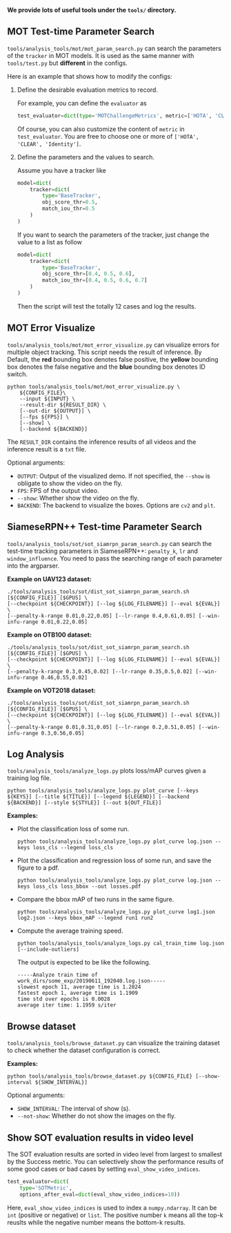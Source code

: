 **We provide lots of useful tools under the `tools/` directory.**

## MOT Test-time Parameter Search

`tools/analysis_tools/mot/mot_param_search.py` can search the parameters of the `tracker` in MOT models.
It is used as the same manner with `tools/test.py` but **different** in the configs.

Here is an example that shows how to modify the configs:

1. Define the desirable evaluation metrics to record.

   For example, you can define the `evaluator` as

   ```python
   test_evaluator=dict(type='MOTChallengeMetrics', metric=['HOTA', 'CLEAR', 'Identity'])
   ```

   Of course, you can also customize the content of `metric` in `test_evaluator`. You are free to choose one or more of `['HOTA', 'CLEAR', 'Identity']`.

2. Define the parameters and the values to search.

   Assume you have a tracker like

   ```python
   model=dict(
       tracker=dict(
           type='BaseTracker',
           obj_score_thr=0.5,
           match_iou_thr=0.5
       )
   )
   ```

   If you want to search the parameters of the tracker, just change the value to a list as follow

   ```python
   model=dict(
       tracker=dict(
           type='BaseTracker',
           obj_score_thr=[0.4, 0.5, 0.6],
           match_iou_thr=[0.4, 0.5, 0.6, 0.7]
       )
   )
   ```

   Then the script will test the totally 12 cases and log the results.

## MOT Error Visualize

`tools/analysis_tools/mot/mot_error_visualize.py` can visualize errors for multiple object tracking.
This script needs the result of inference. By Default, the **red** bounding box denotes false positive, the **yellow** bounding box denotes the false negative and the **blue** bounding box denotes ID switch.

```
python tools/analysis_tools/mot/mot_error_visualize.py \
    ${CONFIG_FILE}\
    --input ${INPUT} \
    --result-dir ${RESULT_DIR} \
    [--out-dir ${OUTPUT}] \
    [--fps ${FPS}] \
    [--show] \
    [--backend ${BACKEND}]
```

The `RESULT_DIR` contains the inference results of all videos and the inference result is a `txt` file.

Optional arguments:

- `OUTPUT`: Output of the visualized demo. If not specified, the `--show` is obligate to show the video on the fly.
- `FPS`: FPS of the output video.
- `--show`: Whether show the video on the fly.
- `BACKEND`: The backend to visualize the boxes. Options are `cv2` and `plt`.

## SiameseRPN++ Test-time Parameter Search

`tools/analysis_tools/sot/sot_siamrpn_param_search.py` can search the test-time tracking parameters in SiameseRPN++: `penalty_k`, `lr` and `window_influence`. You need to pass the searching range of each parameter into the argparser.

**Example on UAV123 dataset:**

```shell
./tools/analysis_tools/sot/dist_sot_siamrpn_param_search.sh [${CONFIG_FILE}] [$GPUS] \
[--checkpoint ${CHECKPOINT}] [--log ${LOG_FILENAME}] [--eval ${EVAL}] \
[--penalty-k-range 0.01,0.22,0.05] [--lr-range 0.4,0.61,0.05] [--win-infu-range 0.01,0.22,0.05]
```

**Example on OTB100 dataset:**

```shell
./tools/analysis_tools/sot/dist_sot_siamrpn_param_search.sh [${CONFIG_FILE}] [$GPUS] \
[--checkpoint ${CHECKPOINT}] [--log ${LOG_FILENAME}] [--eval ${EVAL}] \
[--penalty-k-range 0.3,0.45,0.02] [--lr-range 0.35,0.5,0.02] [--win-infu-range 0.46,0.55,0.02]
```

**Example on VOT2018 dataset:**

```shell
./tools/analysis_tools/sot/dist_sot_siamrpn_param_search.sh [${CONFIG_FILE}] [$GPUS] \
[--checkpoint ${CHECKPOINT}] [--log ${LOG_FILENAME}] [--eval ${EVAL}] \
[--penalty-k-range 0.01,0.31,0.05] [--lr-range 0.2,0.51,0.05] [--win-infu-range 0.3,0.56,0.05]
```

## Log Analysis

`tools/analysis_tools/analyze_logs.py` plots loss/mAP curves given a training log file.

```shell
python tools/analysis_tools/analyze_logs.py plot_curve [--keys ${KEYS}] [--title ${TITLE}] [--legend ${LEGEND}] [--backend ${BACKEND}] [--style ${STYLE}] [--out ${OUT_FILE}]
```

**Examples:**

- Plot the classification loss of some run.

  ```shell
  python tools/analysis_tools/analyze_logs.py plot_curve log.json --keys loss_cls --legend loss_cls
  ```

- Plot the classification and regression loss of some run, and save the figure to a pdf.

  ```shell
  python tools/analysis_tools/analyze_logs.py plot_curve log.json --keys loss_cls loss_bbox --out losses.pdf
  ```

- Compare the bbox mAP of two runs in the same figure.

  ```shell
  python tools/analysis_tools/analyze_logs.py plot_curve log1.json log2.json --keys bbox_mAP --legend run1 run2
  ```

- Compute the average training speed.

  ```shell
  python tools/analysis_tools/analyze_logs.py cal_train_time log.json [--include-outliers]
  ```

  The output is expected to be like the following.

  ```text
  -----Analyze train time of work_dirs/some_exp/20190611_192040.log.json-----
  slowest epoch 11, average time is 1.2024
  fastest epoch 1, average time is 1.1909
  time std over epochs is 0.0028
  average iter time: 1.1959 s/iter
  ```

## Browse dataset

`tools/analysis_tools/browse_dataset.py` can visualize the training dataset to check whether the dataset configuration is correct.

**Examples:**

```shell
python tools/analysis_tools/browse_dataset.py ${CONFIG_FILE} [--show-interval ${SHOW_INTERVAL}]
```

Optional arguments:

- `SHOW_INTERVAL`: The interval of show (s).
- `--not-show`: Whether do not show the images on the fly.

## Show SOT evaluation results in video level

The SOT evaluation results are sorted in video level from largest to smallest by the Success metric.
You can selectively show the performance results of some good cases or bad cases by setting `eval_show_video_indices`.

```python
test_evaluator=dict(
    type='SOTMetric',
    options_after_eval=dict(eval_show_video_indices=10))
```

Here, `eval_show_video_indices` is used to index a `numpy.ndarray`.
It can be `int` (positive or negative) or `list`. The positive number `k` means all the top-k
reuslts while the negative number means the bottom-k results.
